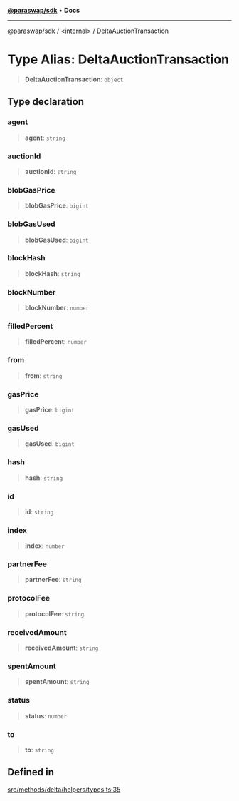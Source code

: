 [**@paraswap/sdk**](../../README.md) • **Docs**

***

[@paraswap/sdk](../../globals.md) / [\<internal\>](../README.md) / DeltaAuctionTransaction

# Type Alias: DeltaAuctionTransaction

> **DeltaAuctionTransaction**: `object`

## Type declaration

### agent

> **agent**: `string`

### auctionId

> **auctionId**: `string`

### blobGasPrice

> **blobGasPrice**: `bigint`

### blobGasUsed

> **blobGasUsed**: `bigint`

### blockHash

> **blockHash**: `string`

### blockNumber

> **blockNumber**: `number`

### filledPercent

> **filledPercent**: `number`

### from

> **from**: `string`

### gasPrice

> **gasPrice**: `bigint`

### gasUsed

> **gasUsed**: `bigint`

### hash

> **hash**: `string`

### id

> **id**: `string`

### index

> **index**: `number`

### partnerFee

> **partnerFee**: `string`

### protocolFee

> **protocolFee**: `string`

### receivedAmount

> **receivedAmount**: `string`

### spentAmount

> **spentAmount**: `string`

### status

> **status**: `number`

### to

> **to**: `string`

## Defined in

[src/methods/delta/helpers/types.ts:35](https://github.com/paraswap/paraswap-sdk/blob/master/src/methods/delta/helpers/types.ts#L35)
